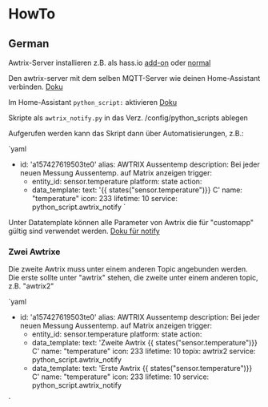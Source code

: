 # HowTo
## German

Awtrix-Server installieren z.B. als hass.io [add-on](https://github.com/lubeda/repository) oder [normal](https://awtrix.github.io/AWTRIX2.0-Docs_Beta/#/de-de/host)

Den awtrix-server mit dem selben MQTT-Server wie deinen Home-Assistant verbinden. [Doku](https://awtrix.github.io/AWTRIX2.0-Docs_Beta/#/de-de/settings?id=mqtt)

Im Home-Assistant `python_script:` aktivieren [Doku](https://www.home-assistant.io/integrations/python_script/)

Skripte als `awtrix_notify.py` in das Verz. /config/python_scripts ablegen

Aufgerufen werden kann das Skript dann über Automatisierungen, z.B.:

`yaml
- id: 'a157427619503te0'
  alias: AWTRIX Aussentemp
  description: Bei jeder neuen Messung Aussentemp. auf Matrix anzeigen
  trigger:
  - entity_id: sensor.temperature
    platform: state
  action:
  - data_template:
      text: '{{ states("sensor.temperature")}} C'
      name: "temperature"
      icon: 233
      lifetime: 10
    service: python_script.awtrix_notify
`

Unter Datatemplate können alle Parameter von Awtrix die für "customapp" gültig sind verwendet werden. [Doku für notify](https://awtrix.github.io/AWTRIX2.0-Docs_Beta/#/de-de/api?id=benachrichtigungen)

### Zwei Awtrixe
Die zweite Awtrix muss unter einem anderen Topic angebunden werden. Die erste sollte unter "awtrix" stehen, die zweite unter einem anderen topic, z.B. "awtrix2"

`yaml
- id: 'a157427619503te0'
  alias: AWTRIX Aussentemp
  description: Bei jeder neuen Messung Aussentemp. auf Matrix anzeigen
  trigger:
  - entity_id: sensor.temperature
    platform: state
  action:
  - data_template:
      text: 'Zweite Awtrix {{ states("sensor.temperature")}} C'
      name: "temperature"
      icon: 233
      lifetime: 10
      topix: awtrix2
    service: python_script.awtrix_notify
  - data_template:
      text: 'Erste Awtrix {{ states("sensor.temperature")}} C'
      name: "temperature"
      icon: 233
      lifetime: 10
    service: python_script.awtrix_notify

`
